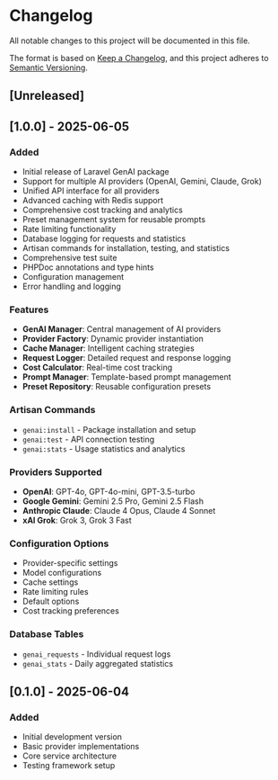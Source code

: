 # Changelog

All notable changes to this project will be documented in this file.

The format is based on [Keep a Changelog](https://keepachangelog.com/en/1.0.0/),
and this project adheres to [Semantic Versioning](https://semver.org/spec/v2.0.0.html).

## [Unreleased]

## [1.0.0] - 2025-06-05

### Added
- Initial release of Laravel GenAI package
- Support for multiple AI providers (OpenAI, Gemini, Claude, Grok)
- Unified API interface for all providers
- Advanced caching with Redis support
- Comprehensive cost tracking and analytics
- Preset management system for reusable prompts
- Rate limiting functionality
- Database logging for requests and statistics
- Artisan commands for installation, testing, and statistics
- Comprehensive test suite
- PHPDoc annotations and type hints
- Configuration management
- Error handling and logging

### Features
- **GenAI Manager**: Central management of AI providers
- **Provider Factory**: Dynamic provider instantiation
- **Cache Manager**: Intelligent caching strategies
- **Request Logger**: Detailed request and response logging
- **Cost Calculator**: Real-time cost tracking
- **Prompt Manager**: Template-based prompt management
- **Preset Repository**: Reusable configuration presets

### Artisan Commands
- `genai:install` - Package installation and setup
- `genai:test` - API connection testing
- `genai:stats` - Usage statistics and analytics

### Providers Supported
- **OpenAI**: GPT-4o, GPT-4o-mini, GPT-3.5-turbo
- **Google Gemini**: Gemini 2.5 Pro, Gemini 2.5 Flash
- **Anthropic Claude**: Claude 4 Opus, Claude 4 Sonnet
- **xAI Grok**: Grok 3, Grok 3 Fast

### Configuration Options
- Provider-specific settings
- Model configurations
- Cache settings
- Rate limiting rules
- Default options
- Cost tracking preferences

### Database Tables
- `genai_requests` - Individual request logs
- `genai_stats` - Daily aggregated statistics

## [0.1.0] - 2025-06-04

### Added
- Initial development version
- Basic provider implementations
- Core service architecture
- Testing framework setup
